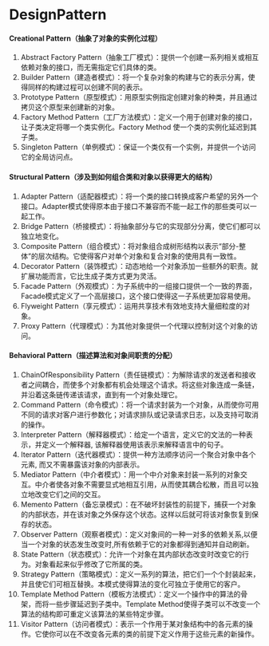 ﻿# DesignPattern


#### Creational Pattern（抽象了对象的实例化过程）
1. Abstract Factory Pattern（抽象工厂模式）：提供一个创建一系列相关或相互依赖对象的接口，而无需指定它们具体的类。
2. Builder Pattern（建造者模式）：将一个复杂对象的构建与它的表示分离，使得同样的构建过程可以创建不同的表示。
3. Prototype Pattern（原型模式）：用原型实例指定创建对象的种类，并且通过拷贝这个原型来创建新的对象。
4. Factory Method Pattern（工厂方法模式）：定义一个用于创建对象的接口，让子类决定将哪一个类实例化。Factory Method 使一个类的实例化延迟到其子类。
5. Singleton Pattern（单例模式）：保证一个类仅有一个实例，并提供一个访问它的全局访问点。

#### Structural Pattern（涉及到如何组合类和对象以获得更大的结构）
1. Adapter Pattern（适配器模式）：将一个类的接口转换成客户希望的另外一个接口。Adapter模式使得原本由于接口不兼容而不能一起工作的那些类可以一起工作。
2. Bridge Pattern（桥接模式）：将抽象部分与它的实现部分分离，使它们都可以独立地变化。
3. Composite Pattern（组合模式）：将对象组合成树形结构以表示“部分-整体”的层次结构。它使得客户对单个对象和复合对象的使用具有一致性。
4. Decorator Pattern（装饰模式）：动态地给一个对象添加一些额外的职责。就扩展功能而言，它比生成子类方式更为灵活。
5. Facade Pattern（外观模式）：为子系统中的一组接口提供一个一致的界面，Facade模式定义了一个高层接口，这个接口使得这一子系统更加容易使用。
6. Flyweight Pattern（享元模式）：运用共享技术有效地支持大量细粒度的对象。
7. Proxy Pattern（代理模式）：为其他对象提供一个代理以控制对这个对象的访问。

#### Behavioral Pattern（描述算法和对象间职责的分配）
1. ChainOfResponsibility Pattern（责任链模式）：为解除请求的发送者和接收者之间耦合，而使多个对象都有机会处理这个请求。将这些对象连成一条链，并沿着这条链传递该请求，直到有一个对象处理它。
2. Command Pattern（命令模式）：将一个请求封装为一个对象，从而使你可用不同的请求对客户进行参数化；对请求排队或记录请求日志，以及支持可取消的操作。
3. Interpreter Pattern（解释器模式）：给定一个语言，定义它的文法的一种表示，并定义一个解释器, 该解释器使用该表示来解释语言中的句子。
4. Iterator Pattern（迭代器模式）：提供一种方法顺序访问一个聚合对象中各个元素, 而又不需暴露该对象的内部表示。
5. Mediator Pattern（中介者模式）：用一个中介对象来封装一系列的对象交互。中介者使各对象不需要显式地相互引用，从而使其耦合松散，而且可以独立地改变它们之间的交互。
6. Memento Pattern（备忘录模式）：在不破坏封装性的前提下，捕获一个对象的内部状态，并在该对象之外保存这个状态。这样以后就可将该对象恢复到保存的状态。
7. Observer Pattern（观察者模式）：定义对象间的一种一对多的依赖关系,以便当一个对象的状态发生改变时,所有依赖于它的对象都得到通知并自动刷新。
8. State Pattern（状态模式）：允许一个对象在其内部状态改变时改变它的行为。对象看起来似乎修改了它所属的类。
9. Strategy Pattern（策略模式）：定义一系列的算法，把它们一个个封装起来，并且使它们可相互替换。本模式使得算法的变化可独立于使用它的客户。
10. Template Method Pattern（模板方法模式）：定义一个操作中的算法的骨架，而将一些步骤延迟到子类中。Template Method使得子类可以不改变一个算法的结构即可重定义该算法的某些特定步骤。
11. Visitor Pattern（访问者模式）：表示一个作用于某对象结构中的各元素的操作。它使你可以在不改变各元素的类的前提下定义作用于这些元素的新操作。


